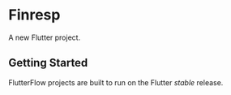 # Finresp

A new Flutter project.

## Getting Started

FlutterFlow projects are built to run on the Flutter _stable_ release.
